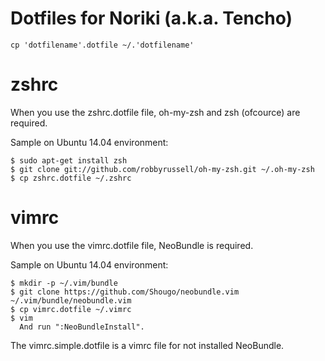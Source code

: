 Dotfiles for Noriki (a.k.a. Tencho)
====

    cp 'dotfilename'.dotfile ~/.'dotfilename'

# zshrc

When you use the zshrc.dotfile file, oh-my-zsh and zsh (ofcource) are required.

Sample on Ubuntu 14.04 environment:

    $ sudo apt-get install zsh
    $ git clone git://github.com/robbyrussell/oh-my-zsh.git ~/.oh-my-zsh
    $ cp zshrc.dotfile ~/.zshrc

# vimrc

When you use the vimrc.dotfile file, NeoBundle is required.

Sample on Ubuntu 14.04 environment:

    $ mkdir -p ~/.vim/bundle
    $ git clone https://github.com/Shougo/neobundle.vim ~/.vim/bundle/neobundle.vim
    $ cp vimrc.dotfile ~/.vimrc
    $ vim
      And run ":NeoBundleInstall".

The vimrc.simple.dotfile is a vimrc file for not installed NeoBundle.
